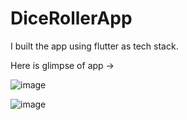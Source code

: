 # DiceRollerApp
I built the app using flutter as tech stack.

Here is glimpse of app ->

![image](https://user-images.githubusercontent.com/93258349/233258979-f58bbb2c-0c41-4433-aace-744627a5f9a7.png)


![image](https://user-images.githubusercontent.com/93258349/233258875-effe64cb-cf41-43fe-ac75-f098385df084.png)
